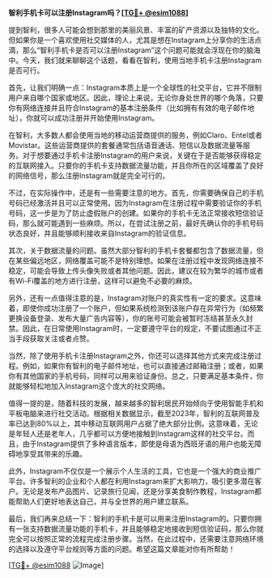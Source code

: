 **智利手机卡可以注册Instagram吗？[[TG💪+ @esim1088](https://t.me/s/esim1088)]**

提到智利，很多人可能会想到那里的美丽风景、丰富的矿产资源以及独特的文化。但如果你是一个喜欢使用社交媒体的人，尤其是想在Instagram上分享你的生活点滴，那么“智利手机卡是否可以注册Instagram”这个问题可能就会浮现在你的脑海中。今天，我们就来聊聊这个话题，看看在智利，使用当地手机卡注册Instagram是否可行。

首先，让我们明确一点：Instagram本质上是一个全球性的社交平台，它并不限制用户来自哪个国家或地区。因此，理论上来说，无论你身处世界的哪个角落，只要你有网络连接并且符合Instagram的基本注册条件（比如拥有有效的电子邮件地址），你就可以成功注册并开始使用Instagram。

在智利，大多数人都会使用当地的移动运营商提供的服务，例如Claro、Entel或者Movistar。这些运营商提供的套餐通常包括语音通话、短信以及数据流量等服务。对于想要通过手机卡注册Instagram的用户来说，关键在于是否能够获得稳定的互联网接入。只要你的手机卡支持数据流量功能，并且你所在的区域覆盖了良好的网络信号，那么注册Instagram就是完全可行的。

不过，在实际操作中，还是有一些需要注意的地方。首先，你需要确保自己的手机号码已经激活并且可以正常使用。因为Instagram在注册过程中需要验证你的手机号码，这一步是为了防止虚假账户的创建。如果你的手机卡无法正常接收短信验证码，那么就可能遇到一些麻烦。所以，在尝试注册之前，最好先确认你的手机号码状态良好，并且能够顺利接收来自Instagram的验证信息。

其次，关于数据流量的问题。虽然大部分智利的手机卡套餐都包含了数据流量，但在某些偏远地区，网络覆盖可能不是特别理想。如果在注册过程中发现网络连接不稳定，可能会导致上传头像失败或者其他问题。因此，建议在较为繁华的城市或者有Wi-Fi覆盖的地方进行注册，这样可以避免不必要的麻烦。

另外，还有一点值得注意的是，Instagram对账户的真实性有一定的要求。这意味着，即使你成功注册了一个账户，但如果系统检测到该账户存在异常行为（如频繁更换设备登录、发布大量广告内容等），你的账号可能会被暂时冻结甚至永久封禁。因此，在日常使用Instagram时，一定要遵守平台的规定，不要试图通过不正当手段获取关注或者点赞。

当然，除了使用手机卡注册Instagram之外，你还可以选择其他方式来完成注册过程。例如，如果你有智利的电子邮件地址，也可以直接通过邮箱注册；或者，如果你有其他国家的手机号码，同样可以用来验证身份。总之，只要满足基本条件，你就能够轻松地加入Instagram这个庞大的社交网络。

值得一提的是，随着科技的发展，越来越多的智利居民开始倾向于使用智能手机和平板电脑来进行社交活动。根据相关数据显示，截至2023年，智利的互联网普及率已达到80%以上，其中移动互联网用户占据了绝大部分比例。这意味着，无论是年轻人还是老年人，几乎都可以方便地接触到Instagram这样的社交平台。而且，由于Instagram提供了多种语言版本，即使是母语为西班牙语的用户也能无障碍地享受其带来的乐趣。

此外，Instagram不仅仅是一个展示个人生活的工具，它也是一个强大的商业推广平台。许多智利的企业和个人都在利用Instagram来扩大影响力，吸引更多潜在客户。无论是发布产品图片、记录旅行见闻，还是分享美食制作教程，Instagram都能帮助人们更好地表达自己，并与全世界的用户建立联系。

最后，我们再来总结一下：智利的手机卡是可以用来注册Instagram的。只要你拥有一张支持数据流量功能的手机卡，并且能够稳定地接收到短信验证码，那么你就完全可以按照正常的流程完成注册步骤。当然，在此过程中，还需要注意网络环境的选择以及遵守平台规则等方面的问题。希望这篇文章能对你有所帮助！

[[TG💪+ @esim1088](https://t.me/s/esim1088) ![Image](https://i.postimg.cc/4NQfJmqS/Snipaste-2025-05-13-00-14-12.png)]